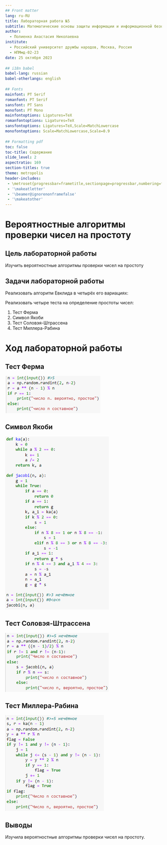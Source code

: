 ```yaml
---
## Front matter
lang: ru-RU
title: Лабораторная работа №5
subtitle: Математические основы защиты информации и информационной безопасности
author:
  - Полиенко Анастасия Николаевна
institute:
  - Российский университет дружбы народов, Москва, Россия
  - НПМмд-02-23
date: 25 октября 2023

## i18n babel
babel-lang: russian
babel-otherlangs: english

## Fonts
mainfont: PT Serif
romanfont: PT Serif
sansfont: PT Sans
monofont: PT Mono
mainfontoptions: Ligatures=TeX
romanfontoptions: Ligatures=TeX
sansfontoptions: Ligatures=TeX,Scale=MatchLowercase
monofontoptions: Scale=MatchLowercase,Scale=0.9

## Formatting pdf
toc: false
toc-title: Содержание
slide_level: 2
aspectratio: 169
section-titles: true
theme: metropolis
header-includes:
 - \metroset{progressbar=frametitle,sectionpage=progressbar,numbering=fraction}
 - '\makeatletter'
 - '\beamer@ignorenonframefalse'
 - '\makeatother'
---
```


# Вероятностные алгоритмы проверки чисел на простоту

## Цель лабораторной работы

Изучить вероятностные алгоритмы проверки чисел на простоту

## Задачи лабораторной работы

Реализовать алгоритм Евклида в четырёх его вариациях:

Реализовать четыре теста на определение простоты чисел:

1. Тест Ферма
1. Символ Якоби
1. Тест Соловэя-Штрассена
1. Тест Миллера-Рабина

# Ход лабораторной работы

## Тест Ферма

![Код](image/1.png)

## Символ Якоби

![Код](image/2.png)

## Тест Соловэя-Штрассена 

![Код](image/3.png)

## Тест Миллера-Рабина

![Код](image/4.png)

## Выводы

Изучила вероятностные алгоритмы проверки чисел на простоту.


